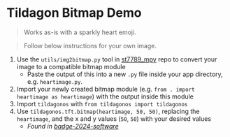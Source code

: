 # Tildagon Bitmap Demo

> Works as-is with a sparkly heart emoji.

> Follow below instructions for your own image.

1. Use the `utils/img2bitmap.py` tool in [st7789_mpy](https://github.com/russhughes/st7789_mpy) repo to convert your image to a compatible bitmap module
    - Paste the output of this into a new `.py` file inside your app directory, e.g. `heartimage.py`.
2. Import your newly created bitmap module (e.g. `from . import heartimage as heartimage`) with the output inside this module
3. Import `tildagonos` with `from tildagonos import tildagonos`
4. Use `tildagonos.tft.bitmap(heartimage, 50, 50)`, replacing the `heartimage`, and the x and y values (`50`, `50`) with your desired values
    - _Found in [badge-2024-software](https://github.com/emfcamp/badge-2024-software/blob/86547c67cc232e2883dd9f5a4561d7c429c36df4/modules/gc9a01py.py)_
